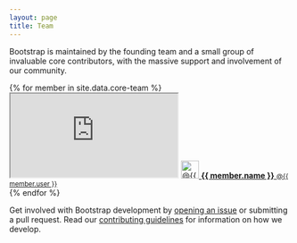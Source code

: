 ```yaml
---
layout: page
title: Team
---
```


Bootstrap is maintained by the founding team and a small group of invaluable core contributors, with the massive support and involvement of our community.

<div class="list-group bs-team">
  {% for member in site.data.core-team %}
    <div class="list-group-item">
      <iframe class="github-btn" src="http://ghbtns.com/github-btn.html?user={{ member.user }}&amp;type=follow"></iframe>
      <a class="team-member" href="https://github.com/{{ member.user }}">
        <img src="http://www.gravatar.com/avatar/{{ member.gravatar }}" alt="@{{ member.user }}" width="32" height="32">
        <strong>{{ member.name }}</strong> <small>@{{ member.user }}</small>
      </a>
    </div>
  {% endfor %}
</div>

Get involved with Bootstrap development by [opening an issue](https://github.com/twbs/bootstrap/issues/new) or submitting a pull request. Read our [contributing guidelines](https://github.com/twbs/bootstrap/blob/master/CONTRIBUTING.md) for information on how we develop.
